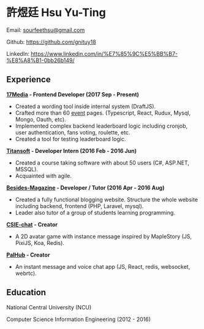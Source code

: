 # 許煜廷 Hsu Yu-Ting
Email: sourfeethsu@gmail.com

Github: https://github.com/gnituy18

LinkedIn: https://www.linkedin.com/in/%E7%85%9C%E5%BB%B7-%E8%A8%B1-0bb26b149/

## Experience

**[17Media](https://m17.asia/) - Frontend Developer (2017 Sep - Present)**
* Created a wording tool inside internal system (DraftJS). 
* Crafted more than 60 [event](https://event.17.media/1811-jp-christmas/) pages. (Typescript, React, Rudux, Mysql, Mongo, Oauth, etc).
* Implemented complex backend leaderboard logic including cronjob, user authentication, fans voting, roulette, etc.
* Created a tool for testing leaderboard logic.

**[Titansoft](http://www.titansoft.com/tw/) - Developer Intern (2016 Feb - 2016 Jun)**
* Created a course taking software with about 50 users (C#, ASP.NET, MSSQL).
* Acquainted with agile.

**[Besides-Magazine](https://github.com/BesidesMagazine) - Developer / Tutor (2016 Apr -  2016 Aug)**
  * Created a fully functional blogging website. Structure the whole website including backend, frontend (PHP, Laravel, mysql).
  * Leader also tutor of a group of students learning programming.

**[CSIE-chat](https://csie-chat-remake.herokuapp.com/) - Creator**
* A 2D avatar game with instance message inspired by MapleStory (JS, PixiJS, Koa, Redis).

**[PalHub](https://github.com/gnituy18/palhub) - Creator**
  * An instant message and voice chat app (JS, React, redis, websocket, webrtc).


## Education
National Central University (NCU)

Computer Science Information Engineering (2012 - 2016)
